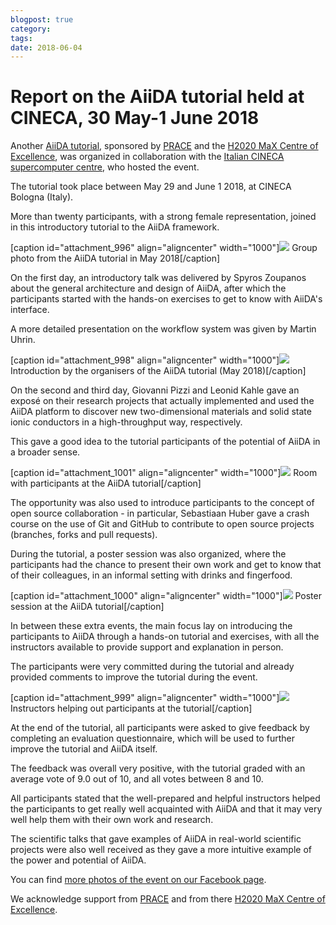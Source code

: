 ```yaml
---
blogpost: true
category:
tags:
date: 2018-06-04
---
```


# Report on the AiiDA tutorial held at CINECA, 30 May-1 June 2018

Another [AiiDA tutorial](https://events.prace-ri.eu/event/709/), sponsored by [PRACE](http://prace-ri.eu) and the [H2020 MaX Centre of Excellence](http://www.max-centre.eu), was organized in collaboration with the [Italian CINECA supercomputer centre](http://www.cineca.it), who hosted the event.

The tutorial took place between May 29 and June 1 2018, at CINECA Bologna (Italy).

More than twenty participants, with a strong female representation, joined in this introductory tutorial to the AiiDA framework.

[caption id="attachment\_996" align="aligncenter" width="1000"][![](http://www.aiida.net/wp-content/uploads/2018/06/34085739_832899146917608_5297871850724917248_o-1024x683.jpg)](http://www.aiida.net/wp-content/uploads/2018/06/34085739_832899146917608_5297871850724917248_o.jpg) Group photo from the AiiDA tutorial in May 2018[/caption]

On the first day, an introductory talk was delivered by Spyros Zoupanos about the general architecture and design of AiiDA, after which the participants started with the hands-on exercises to get to know with AiiDA's interface.

A more detailed presentation on the workflow system was given by Martin Uhrin.

[caption id="attachment\_998" align="aligncenter" width="1000"][![](http://www.aiida.net/wp-content/uploads/2018/06/33943248_832898696917653_2033115175782973440_o-1024x683.jpg)](http://www.aiida.net/wp-content/uploads/2018/06/33943248_832898696917653_2033115175782973440_o.jpg) Introduction by the organisers of the AiiDA tutorial (May 2018)[/caption]

On the second and third day, Giovanni Pizzi and Leonid Kahle gave an exposé on their research projects that actually implemented and used the AiiDA platform to discover new two-dimensional materials and solid state ionic conductors in a high-throughput way, respectively.

This gave a good idea to the tutorial participants of the potential of AiiDA in a broader sense.

[caption id="attachment\_1001" align="aligncenter" width="1000"][![](http://www.aiida.net/wp-content/uploads/2018/06/33943928_832898790250977_5230334486427729920_o-1024x768.jpg)](http://www.aiida.net/wp-content/uploads/2018/06/33943928_832898790250977_5230334486427729920_o.jpg) Room with participants at the AiiDA tutorial[/caption]

The opportunity was also used to introduce participants to the concept of open source collaboration - in particular, Sebastiaan Huber gave a crash course on the use of Git and GitHub to contribute to open source projects (branches, forks and pull requests).

During the tutorial, a poster session was also organized, where the participants had the chance to present their own work and get to know that of their colleagues, in an informal setting with drinks and fingerfood.

[caption id="attachment\_1000" align="aligncenter" width="1000"][![](http://www.aiida.net/wp-content/uploads/2018/06/34072634_833339350206921_374135709256122368_o-1024x768.jpg)](http://www.aiida.net/wp-content/uploads/2018/06/34072634_833339350206921_374135709256122368_o.jpg) Poster session at the AiiDA tutorial[/caption]

In between these extra events, the main focus lay on introducing the participants to AiiDA through a hands-on tutorial and exercises, with all the instructors available to provide support and explanation in person.

The participants were very committed during the tutorial and already provided comments to improve the tutorial during the event.

[caption id="attachment\_999" align="aligncenter" width="1000"][![](http://www.aiida.net/wp-content/uploads/2018/06/33985681_833338973540292_2697533336435294208_o-1024x768.jpg)](http://www.aiida.net/wp-content/uploads/2018/06/33985681_833338973540292_2697533336435294208_o.jpg) Instructors helping out participants at the tutorial[/caption]

At the end of the tutorial, all participants were asked to give feedback by completing an evaluation questionnaire, which will be used to further improve the tutorial and AiiDA itself.

The feedback was overall very positive, with the tutorial graded with an average vote of 9.0 out of 10, and all votes between 8 and 10.

All participants stated that the well-prepared and helpful instructors helped the participants to get really well acquainted with AiiDA and that it may very well help them with their own work and research.

The scientific talks that gave examples of AiiDA in real-world scientific projects were also well received as they gave a more intuitive example of the power and potential of AiiDA.

You can find [more photos of the event on our Facebook page](https://www.facebook.com/media/set/?set=a.832898416917681.1073741841.254260741448121&type=1&l=d8cf65a9fa).

We acknowledge support from [PRACE](http://prace-ri.eu) and from there [H2020 MaX Centre of Excellence](http://www.max-centre.eu).
